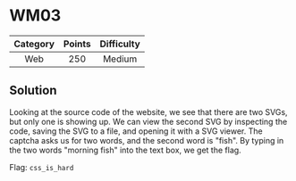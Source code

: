 # WM03

| Category | Points | Difficulty |
| :------: | :----: | :--------: |
| Web | 250 | Medium |

## Solution

Looking at the source code of the website, we see that there are two SVGs, but only one is showing up. We can view the second SVG by inspecting the code, saving the SVG to a file, and opening it with a SVG viewer. The captcha asks us for two words, and the second word is "fish". By typing in the two words "morning fish" into the text box, we get the flag.

Flag: `css_is_hard`
